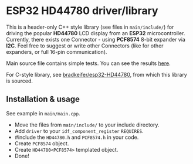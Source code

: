 # ESP32 HD44780 driver/library

This is a header-only C++ style library (see files in `main/include/`) for driving the popular **HD44780** LCD display from an **ESP32** microcontroller.
Currently, there exists one Connector - using **PCF8574** 8-bit expander via **I2C**.
Feel free to suggest or write other Connectors (like for other expanders, or full 16-pin communication).

Main source file contains simple tests. You can see the results [here](https://imgur.com/a/MCVgFki).

For C-style library, see [bradkeifer/esp32-HD44780](https://github.com/bradkeifer/esp32-HD44780), from which this library is sourced.

## Installation & usage
See example in `main/main.cpp`.

- Move the files from `main/include/` to your include directory.
- Add `driver` to your `idf_component_register` `REQUIRES`.
- #include the `HD44780.h` and `PCF8574.h` in your code.
- Create `PCF8574` object.
- Create `HD44780<PCF8574>` templated object.
- Done!
